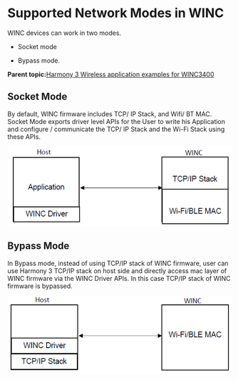 # Supported Network Modes in WINC

WINC devices can work in two modes.

-   Socket mode

-   Bypass mode.


**Parent topic:**[Harmony 3 Wireless application examples for WINC3400](GUID-B02CCF0F-B40C-487D-8D4D-570EFA78D2BF.md)

## Socket Mode

By default, WINC firmware includes TCP/ IP Stack, and Wifi/ BT MAC.<br />Socket Mode exports driver level APIs for the User to write his Application and configure / communicate the TCP/ IP Stack and the Wi-Fi Stack using these APIs.

![socket_mode](GUID-38FCF165-4D2B-4983-82F1-FC2582AAF6BA-low.png)

## Bypass Mode

In Bypass mode, instead of using TCP/IP stack of WINC firmware, user can use Harmony 3 TCP/IP stack on host side and directly access mac layer of WINC firmware via the WINC Driver APIs. In this case TCP/IP stack of WINC firmware is bypassed.

![bypass_mode](GUID-C3658FD2-BF3B-410C-B4A6-B619C5C4EC99-low.png)

